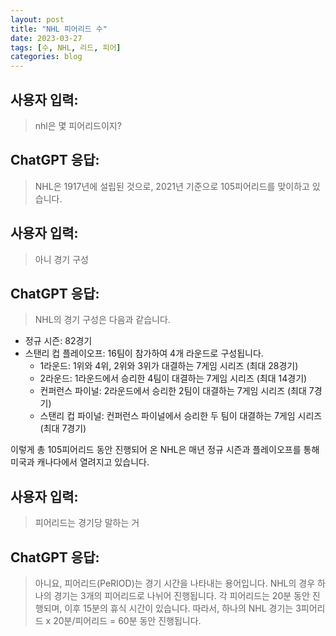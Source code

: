 ```yaml
---
layout: post
title: "NHL 피어리드 수"
date: 2023-03-27
tags: [수, NHL, 리드, 피어]
categories: blog
---
```


## 사용자 입력:
> nhl은 몇 피어리드이지?

## ChatGPT 응답:
> NHL은 1917년에 설립된 것으로, 2021년 기준으로 105피어리드를 맞이하고 있습니다.

## 사용자 입력:
> 아니 경기 구성

## ChatGPT 응답:
> NHL의 경기 구성은 다음과 같습니다.

- 정규 시즌: 82경기
- 스탠리 컵 플레이오프: 16팀이 참가하여 4개 라운드로 구성됩니다.
    - 1라운드: 1위와 4위, 2위와 3위가 대결하는 7게임 시리즈 (최대 28경기)
    - 2라운드: 1라운드에서 승리한 4팀이 대결하는 7게임 시리즈 (최대 14경기)
    - 컨퍼런스 파이널: 2라운드에서 승리한 2팀이 대결하는 7게임 시리즈 (최대 7경기)
    - 스탠리 컵 파이널: 컨퍼런스 파이널에서 승리한 두 팀이 대결하는 7게임 시리즈 (최대 7경기)

이렇게 총 105피어리드 동안 진행되어 온 NHL은 매년 정규 시즌과 플레이오프를 통해 미국과 캐나다에서 열려지고 있습니다.

## 사용자 입력:
> 피어리드는 경기당 말하는 거

## ChatGPT 응답:
> 아니요, 피어리드(PeRIOD)는 경기 시간을 나타내는 용어입니다. NHL의 경우 하나의 경기는 3개의 피어리드로 나뉘어 진행됩니다. 각 피어리드는 20분 동안 진행되며, 이후 15분의 휴식 시간이 있습니다. 따라서, 하나의 NHL 경기는 3피어리드 x 20분/피어리드 = 60분 동안 진행됩니다.

